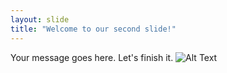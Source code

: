 ```yaml
---
layout: slide
title: "Welcome to our second slide!"
---
```

Your message goes here.
Let's finish it. 
![Alt Text](https://media.giphy.com/media/kRkJXYahXjSE0/giphy.gif)

